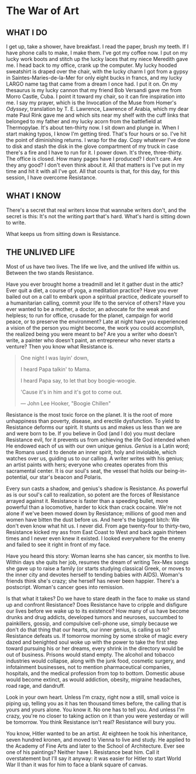 # The War of Art

## WHAT I DO

I get up, take a shower, have breakfast. I read the paper, brush my teeth. If I have phone calls to make, I make them. I've got my coffee now. I put on my lucky work boots and stitch up the lucky laces that my niece Meredith gave me. I head back to my office, crank up the computer. My lucky hooded sweatshirt is draped over the chair, with the lucky charm I got from a gypsy in Saintes-Maries-de-la-Mer for only eight bucks in francs, and my lucky LARGO name tag that came from a dream I once had. I put it on. On my thesaurus is my lucky cannon that my friend Bob Versandi gave me from Morro Castle, Cuba. I point it toward my chair, so it can fire inspiration into me. I say my prayer, which is the Invocation of the Muse from Homer's *Odyssey*, translation by T. E. Lawrence, Lawrence of Arabia, which my dear mate Paul Rink gave me and which sits near my shelf with the cuff links that belonged to my father and my lucky acorn from the battlefield at Thermopylae. It's about ten-thirty now. I sit down and plunge in. When I start making typos, I know I'm getting tired. That's four hours or so. I've hit the point of diminishing returns. I wrap for the day. Copy whatever I've done to disk and stash the disk in the glove compartment of my truck in case there's a fire and I have to run for it. I power down. It's three, three-thirty. The office is closed. How many pages have I produced? I don't care. Are they any good? I don't even think about it. All that matters is I've put in my time and hit it with all I've got. All that counts is that, for this day, for this session, I have overcome Resistance.

## WHAT I KNOW

There's a secret that real writers know that wannabe writers don't, and the secret is this: It's not the writing part that's hard. What's hard is sitting down to write.

What keeps us from sitting down is Resistance.

## THE UNLIVED LIFE

Most of us have two lives. The life we live, and the unlived life within us. Between the two stands Resistance.

Have you ever brought home a treadmill and let it gather dust in the attic? Ever quit a diet, a course of yoga, a meditation practice? Have you ever bailed out on a call to embark upon a spiritual practice, dedicate yourself to a humanitarian calling, commit your life to the service of others? Have you ever wanted to be a mother, a doctor, an advocate for the weak and helpless; to run for office, crusade for the planet, campaign for world peace, or to preserve the environment? Late at night have you experienced a vision of the person you might become, the work you could accomplish, the realized being you were meant to be? Are you a writer who doesn't write, a painter who doesn't paint, an entrepreneur who never starts a venture? Then you know what Resistance is.

> One night I was layin' down,
>
> I heard Papa talkin' to Mama.
>
> I heard Papa say, to let that boy boogie-woogie.
>
> 'Cause it's in him and it's got to come out.
>
> — John Lee Hooker, "Boogie Chillen"

Resistance is the most toxic force on the planet. It is the root of more unhappiness than poverty, disease, and erectile dysfunction. To yield to Resistance deforms our spirit. It stunts us and makes us less than we are and were born to be. If you believe in God (and I do) you must declare Resistance evil, for it prevents us from achieving the life God intended when He endowed each of us with our own unique genius. *Genius* is a Latin word; the Romans used it to denote an inner spirit, holy and inviolable, which watches over us, guiding us to our calling. A writer writes with his genius; an artist paints with hers; everyone who creates operates from this sacramental center. It is our soul's seat, the vessel that holds our being-in-potential, our star's beacon and Polaris.

Every sun casts a shadow, and genius's shadow is Resistance. As powerful as is our soul's call to realization, so potent are the forces of Resistance arrayed against it. Resistance is faster than a speeding bullet, more powerful than a locomotive, harder to kick than crack cocaine. We're not alone if we've been mowed down by Resistance; millions of good men and women have bitten the dust before us. And here's the biggest bitch: We don't even know what hit us. I never did. From age twenty-four to thirty-two, Resistance kicked my ass from East Coast to West and back again thirteen times and I never even knew it existed. I looked everywhere for the enemy and failed to see it right in front of my face.

Have you heard this story: Woman learns she has cancer, six months to live. Within days she quits her job, resumes the dream of writing Tex-Mex songs she gave up to raise a family (or starts studying classical Greek, or moves to the inner city and devotes herself to tending babies with AIDS). Woman's friends think she's crazy; she herself has never been happier. There's a postscript. Woman's cancer goes into remission.

Is that what it takes? Do we have to stare death in the face to make us stand up and confront Resistance? Does Resistance have to cripple and disfigure our lives before we wake up to its existence? How many of us have become drunks and drug addicts, developed tumors and neuroses, succumbed to painkillers, gossip, and compulsive cell-phone use, simply because we don't do that thing that our hearts, our inner genius, is calling us to? Resistance defeats us. If tomorrow morning by some stroke of magic every dazed and benighted soul woke up with the power to take the first step toward pursuing his or her dreams, every shrink in the directory would be out of business. Prisons would stand empty. The alcohol and tobacco industries would collapse, along with the junk food, cosmetic surgery, and infotainment businesses, not to mention pharmaceutical companies, hospitals, and the medical profession from top to bottom. Domestic abuse would become extinct, as would addiction, obesity, migraine headaches, road rage, and dandruff.

Look in your own heart. Unless I'm crazy, right now a still, small voice is piping up, telling you as it has ten thousand times before, the calling that is yours and yours alone. You know it. No one has to tell you. And unless I'm crazy, you're no closer to taking action on it than you were yesterday or will be tomorrow. You think Resistance isn't real? Resistance will bury you.

You know, Hitler wanted to be an artist. At eighteen he took his inheritance, seven hundred kronen, and moved to Vienna to live and study. He applied to the Academy of Fine Arts and later to the School of Architecture. Ever see one of his paintings? Neither have I. Resistance beat him. Call it overstatement but I'll say it anyway: it was easier for Hitler to start World War II than it was for him to face a blank square of canvas.